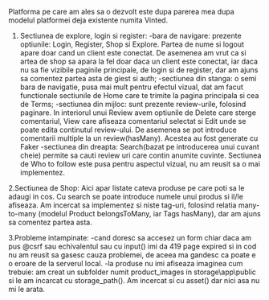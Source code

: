 Platforma pe care am ales sa o dezvolt este dupa parerea mea dupa modelul platformei deja existente numita Vinted.
1. Sectiunea de explore, login si register:
   -bara de navigare: prezente optiunile: Login, Register, Shop si Explore. Partea de nume si logout apare doar cand un client este conectat. De asemenea am vrut ca si artea de shop sa apara la fel doar daca un client este conectat, iar daca nu sa fie vizibile paginile principale, de login si de register, dar am ajuns sa comentez partea asta de giest si auth;
   -sectiunea din stanga: o semi bara de navigatie, pusa mai mult pentru efectul vizual, dat am facut functionale sectiunile de Home care te trimite la pagina principala si cea de Terms;
   -sectiunea din mijloc: sunt prezente review-urile, folosind paginare. In interiorul unui Review avem optiunile de Delete care sterge comentariul, View care afiseaza comentariul selectat si Edit unde se poate edita continutul review-ului. De asemenea se pot introduce comentarii multiple la un review(hasMany). Acestea au fost generate cu Faker
   -sectiunea din dreapta: Search(bazat pe introducerea unui cuvant cheie) permite sa cauti review uri care contin anumite cuvinte. Sectiunea de Who to follow este pusa pentru aspectul vizual, nu am reusit sa o mai implementez.

2.Sectiunea de Shop: Aici apar listate cateva produse pe care poti sa le adaugi in cos. Cu search se poate introduce numele unui produs si il/le afiseaza. Am incercat sa implementez si niste tag-uri, folosind relatia many-to-many (modelul Product belongsToMany, iar Tags hasMany), dar am ajuns sa comentez partea asta.

3.Probleme intampinate: 
    -cand doresc sa accesez un form chiar daca am pus @csrf sau echivalentul sau cu input(<input type="hidden" name="_token" value="{{csrf_token()}}"/>) imi da 419 page expired si in cod nu am reusit sa gasesc cauza problemei, de aceea ma gandesc ca poate e o eroare de la serverul local.
    -la produse nu imi afiseaza imaginea cum trebuie: am creat un subfolder numit product_images in storage\app\public si le am incarcat cu storage_path(). Am incercat si cu asset() dar nici asa nu mi le arata.
